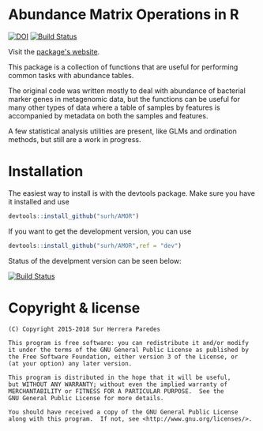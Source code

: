 # Abundance Matrix Operations in R

[![DOI](https://zenodo.org/badge/10928/surh/AMOR.svg)](https://zenodo.org/badge/latestdoi/10928/surh/AMOR) [![Build Status](https://travis-ci.org/surh/AMOR.svg?branch=master)](https://travis-ci.org/surh/AMOR)

Visit the [package's website](https://surh.github.io/AMOR/).

This package is a collection of functions that are useful for performing common tasks with abundance tables.

The original code was written mostly to deal with abundance of bacterial marker genes in metagenomic data, but
the functions can be useful for many other types of data where a table of samples by features is accompanied by
metadata on both the samples and features.

A few statistical analysis utilities are present, like GLMs and ordination methods, but still are a work in progress.

# Installation

The easiest way to install is with the devtools package. Make sure you have it installed and use

```r
devtools::install_github("surh/AMOR")
```

If you want to get the development version, you can use

```r
devtools::install_github("surh/AMOR",ref = "dev")
```

Status of the develpment version can be seen below:

[![Build Status](https://travis-ci.org/surh/AMOR.svg?branch=dev)](https://travis-ci.org/surh/AMOR)

# Copyright & license

    (C) Copyright 2015-2018 Sur Herrera Paredes

    This program is free software: you can redistribute it and/or modify
    it under the terms of the GNU General Public License as published by
    the Free Software Foundation, either version 3 of the License, or
    (at your option) any later version.

    This program is distributed in the hope that it will be useful,
    but WITHOUT ANY WARRANTY; without even the implied warranty of
    MERCHANTABILITY or FITNESS FOR A PARTICULAR PURPOSE.  See the
    GNU General Public License for more details.

    You should have received a copy of the GNU General Public License
    along with this program.  If not, see <http://www.gnu.org/licenses/>.

